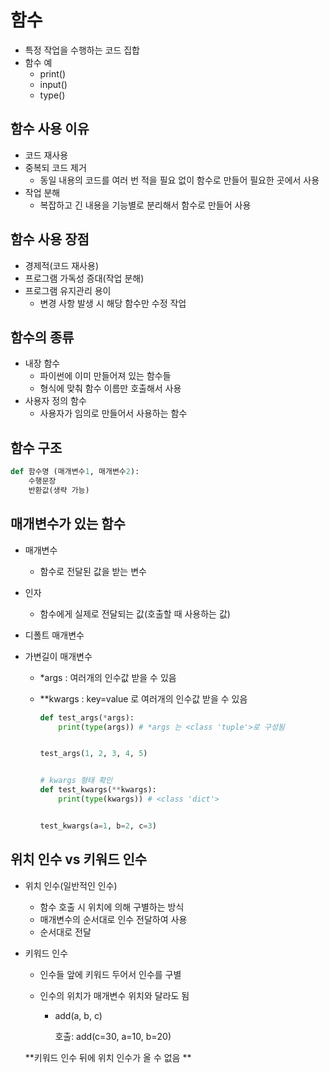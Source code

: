 # 함수

* 특정 작업을 수행하는 코드 집합
* 함수 예
  * print()
  * input()
  * type()

## 함수 사용 이유

* 코드 재사용
* 중복되 코드 제거
  * 동일 내용의 코드를 여러 번 적을 필요 없이 함수로 만들어 필요한 곳에서 사용
* 작업 분해
  * 복잡하고 긴 내용을 기능별로 분리해서 함수로 만들어 사용

## 함수 사용 장점

* 경제적(코드 재사용)
* 프로그램 가독성 증대(작업 분해)
* 프로그램 유지관리 용이
  * 변경 사항 발생 시 해당 함수만 수정 작업

## 함수의 종류

* 내장 함수
  * 파이썬에 이미 만들어져 있는 함수들
  * 형식에 맞춰 함수 이름만 호출해서 사용
* 사용자 정의 함수
  * 사용자가 임의로 만들어서 사용하는 함수

## 함수 구조

```python
def 함수명 (매개변수1, 매개변수2):
    수행문장
    반환값(생략 가능)
```



## 매개변수가 있는 함수

* 매개변수
  * 함수로 전달된 값을 받는 변수
* 인자
  * 함수에게 실제로 전달되는 값(호출할 때 사용하는 값)



* 디폴트 매개변수
* 가변길이 매개변수
  * *args : 여러개의 인수값 받을 수 있음
  
  * **kwargs : key=value 로 여러개의 인수값 받을 수 있음
  
    ```python
    def test_args(*args):
        print(type(args)) # *args 는 <class 'tuple'>로 구성됨
    
    
    test_args(1, 2, 3, 4, 5)
    
    
    # kwargs 형태 확인
    def test_kwargs(**kwargs):
        print(type(kwargs)) # <class 'dict'>
    
    
    test_kwargs(a=1, b=2, c=3)
    ```
  
    



## 위치 인수 vs 키워드 인수

* 위치 인수(일반적인 인수)

  * 함수 호출 시 위치에 의해 구별하는 방식
  * 매개변수의 순서대로 인수 전달하여 사용
  * 순서대로 전달

* 키워드 인수

  * 인수들 앞에 키워드 두어서 인수를 구별

  * 인수의 위치가 매개변수 위치와 달라도 됨

    * add(a, b, c)

      호출: add(c=30, a=10, b=20)

  **키워드 인수 뒤에 위치 인수가 올 수 없음 **

  

